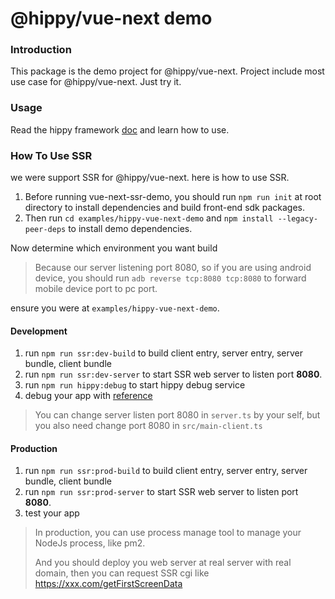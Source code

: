 # @hippy/vue-next demo


### Introduction
This package is the demo project for @hippy/vue-next. Project include most use case for
@hippy/vue-next. Just try it.

### Usage
Read the hippy framework [doc](https://github.com/Tencent/Hippy/blob/master/README.md#-getting-started) and learn
how to use.

### How To Use SSR

we were support SSR for @hippy/vue-next. here is how to use SSR. 

1. Before running vue-next-ssr-demo, you should run `npm run init` at root directory to install dependencies and build front-end sdk packages.
2. Then run `cd examples/hippy-vue-next-demo` and `npm install --legacy-peer-deps` to install demo dependencies.

Now determine which environment you want build 

> Because our server listening port 8080, so if you are using android device, you should run `adb reverse tcp:8080 tcp:8080`
> to forward mobile device port to pc port.

ensure you were at `examples/hippy-vue-next-demo`.

#### Development

1. run `npm run ssr:dev-build` to build client entry, server entry, server bundle, client bundle
2. run `npm run ssr:dev-server` to start SSR web server to listen port **8080**.
3. run `npm run hippy:debug` to start hippy debug service
4. debug your app with [reference](https://hippyjs.org/en-us/#/guide/debug)
> You can change server listen port 8080 in `server.ts` by your self, but you also need change port 8080 in
> `src/main-client.ts`

#### Production

1. run `npm run ssr:prod-build` to build client entry, server entry, server bundle, client bundle
2. run `npm run ssr:prod-server` to start SSR web server to listen port **8080**.
3. test your app
> In production, you can use process manage tool to manage your NodeJs process, like pm2.
> 
> And you should deploy you web server at real server with real domain, then you can request
> SSR cgi like https://xxx.com/getFirstScreenData
